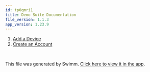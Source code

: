 ```yaml
---
id: tp0qmri1
title: Demo Suite Documentation
file_version: 1.1.3
app_version: 1.23.9
---
```


<!-- Steps - Do not remove this comment -->
1. [Add a Device](add-a-device.6sogb24v.sw.md)
2. [Create an Account](create-an-account.bro308ay.sw.md)


<br/>

This file was generated by Swimm. [Click here to view it in the app](https://app.swimm.io/repos/Z2l0aHViJTNBJTNBRGVtby1TdWl0ZSUzQSUzQWFqYXlTYXNhbg==/playlists/tp0qmri1).
